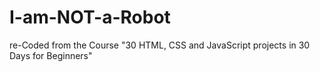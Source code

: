 # I-am-NOT-a-Robot
re-Coded from the Course "30 HTML, CSS and JavaScript projects in 30 Days for Beginners"

